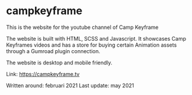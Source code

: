 # campkeyframe

This is the website for the youtube channel of Camp Keyframe

The website is built with HTML, SCSS and Javascript.
It showcases Camp Keyframes videos and has a store for buying certain Animation assets through a Gumroad plugin connection.

The website is desktop and mobile friendly.

Link: https://campkeyframe.tv

Written around: februari 2021
Last update: may 2021
